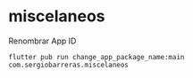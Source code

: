 # miscelaneos

Renombrar App ID

```
flutter pub run change_app_package_name:main com.sergiobarreras.miscelaneos
```